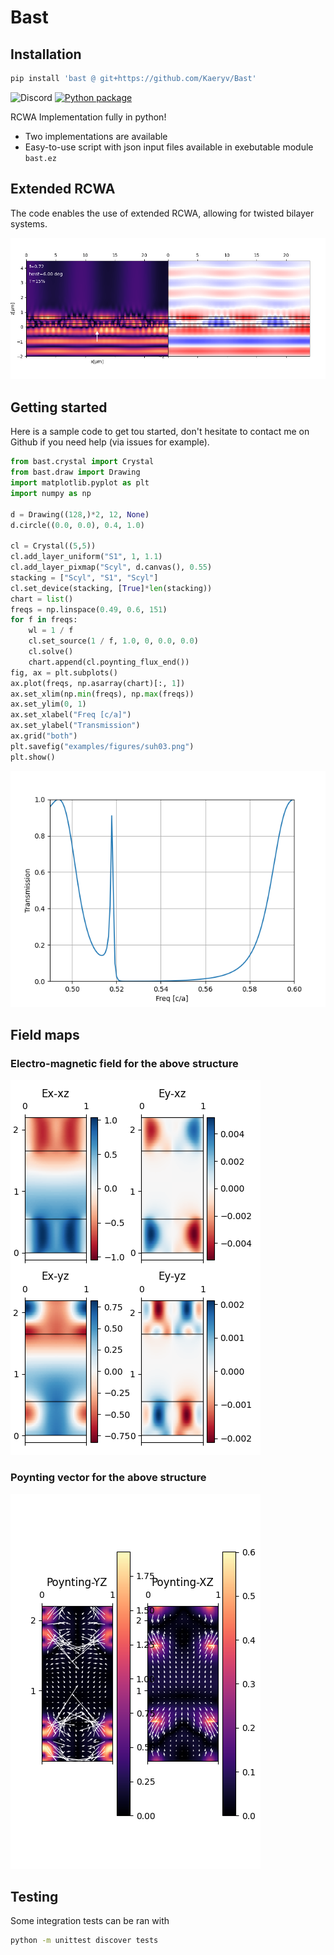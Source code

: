 # Bast

## Installation

```bash
pip install 'bast @ git+https://github.com/Kaeryv/Bast'
```

![Discord](https://img.shields.io/discord/1228737702149623809?style=flat-square)
[![Python package](https://github.com/Kaeryv/Bast/actions/workflows/python-package.yml/badge.svg)](https://github.com/Kaeryv/Bast/actions/workflows/python-package.yml)

RCWA Implementation fully in python!
- Two implementations are available
- Easy-to-use script with json input files available in exebutable module `bast.ez`


## Extended RCWA

The code enables the use of extended RCWA, allowing for twisted bilayer systems.

![](examples/figures/twist_xz.png)


## Getting started

Here is a sample code to get tou started, don't hesitate to contact me on Github if you need help (via issues for example).

```python
from bast.crystal import Crystal
from bast.draw import Drawing
import matplotlib.pyplot as plt
import numpy as np

d = Drawing((128,)*2, 12, None)
d.circle((0.0, 0.0), 0.4, 1.0)

cl = Crystal((5,5))
cl.add_layer_uniform("S1", 1, 1.1)
cl.add_layer_pixmap("Scyl", d.canvas(), 0.55)
stacking = ["Scyl", "S1", "Scyl"]
cl.set_device(stacking, [True]*len(stacking))
chart = list()
freqs = np.linspace(0.49, 0.6, 151)
for f in freqs:
    wl = 1 / f
    cl.set_source(1 / f, 1.0, 0, 0.0, 0.0)
    cl.solve()
    chart.append(cl.poynting_flux_end())
fig, ax = plt.subplots()
ax.plot(freqs, np.asarray(chart)[:, 1])
ax.set_xlim(np.min(freqs), np.max(freqs))
ax.set_ylim(0, 1)
ax.set_xlabel("Freq [c/a]")
ax.set_ylabel("Transmission")
ax.grid("both")
plt.savefig("examples/figures/suh03.png")
plt.show()
```

![](examples/figures/suh03.png)

## Field maps

### Electro-magnetic field for the above structure

![](examples/figures/Efield_holey_pair.png)

### Poynting vector for the above structure

![](examples/figures/Poynting_holey_pair.png)

## Testing

Some integration tests can be ran with

```bash
python -m unittest discover tests
```
